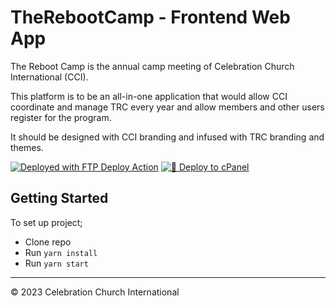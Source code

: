 # TheRebootCamp - Frontend Web App

The Reboot Camp is the annual camp meeting of Celebration Church International (CCI).

This platform is to be an all-in-one application that would allow CCI coordinate and manage TRC every year and allow members and other users register for the program.

It should be designed with CCI branding and infused with TRC branding and themes.

[<img alt="Deployed with FTP Deploy Action" src="https://img.shields.io/badge/Deployed With-FTP DEPLOY ACTION-%3CCOLOR%3E?style=for-the-badge&color=2b9348">](https://github.com/SamKirkland/FTP-Deploy-Action)
[![🚀 Deploy to cPanel](https://github.com/Celebration-Church-International/therebootcamp/actions/workflows/deployToCPanel.yml/badge.svg?branch=main)](https://github.com/Celebration-Church-International/therebootcamp/actions/workflows/deployToCPanel.yml)

## Getting Started

To set up project;

- Clone repo
- Run `yarn install`
- Run `yarn start`

---

&copy; 2023 Celebration Church International
